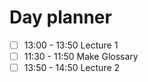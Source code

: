 # Day planner

- [ ] 13:00 - 13:50 Lecture 1
- [ ] 11:30 - 11:50 Make Glossary
- [ ] 13:50 - 14:50 Lecture 2
